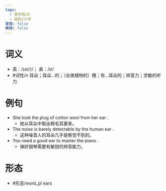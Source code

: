 ```yaml
---
tags:
  - 首字母/E
  - 级别/小学
掌握: false
模糊: false
---
```

# 词义
- 英：/ɪə(r)/； 美：/ɪr/
- #词性/n  耳朵；耳朵…的；（谷类植物的）穗；有…耳朵的；辨音力；灵敏的听力
# 例句
- She took the plug of cotton wool from her ear .
	- 她从耳朵中取出棉毛耳塞来。
- The noise is barely detectable by the human ear .
	- 这种噪音人的耳朵几乎是察觉不到的。
- You need a good ear to master the piano .
	- 弹好钢琴需要有敏锐的辨音能力。
# 形态
- #形态/word_pl ears
